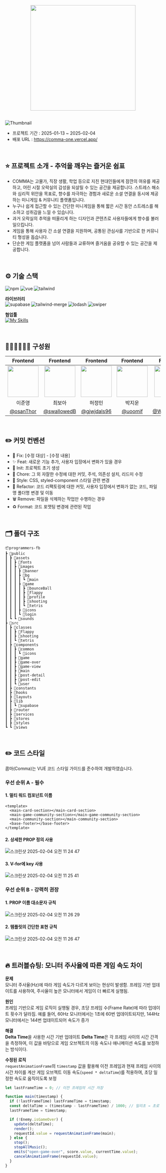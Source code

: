 <div align='center'>
  <a href="https://comma-one.vercel.app">
    <img src="https://github.com/user-attachments/assets/f79e7575-30ee-4c93-b4ff-77716e221569" width="340" />
      
  </a>
</div>

<br/>

![Thumbnail](https://github.com/user-attachments/assets/b0a56a57-818f-4b4a-9b88-ae4729d90d02)

- 프로젝트 기간 : 2025-01-13 ~ 2025-02-04
- 배포 URL : https://comma-one.vercel.app/

<br>

## ⭐️ 프로젝트 소개 - 추억을 깨우는 즐거운 쉼표

- COMMA는 고물가, 직장 생활, 학업 등으로 지친 현대인들에게 잠깐의 여유를 제공하고, 어린 시절 오락실의 감성을 되살릴 수 있는 공간을 제공합니다. 스트레스 해소와 심리적 위안을 목표로, 향수를 자극하는 경험과 새로운 소셜 연결을 동시에 제공하는 미니게임 & 커뮤니티 플랫폼입니다.
- 누구나 쉽게 접근할 수 있는 간단한 미니게임을 통해 짧은 시간 동안 스트레스를 해소하고 성취감을 느낄 수 있습니다.
- 과거 오락실의 추억을 떠올리게 하는 디자인과 콘텐츠로 사용자들에게 향수를 불러일으킵니다.
- 게임을 통해 사용자 간 소셜 연결을 지원하며, 공통된 관심사를 기반으로 한 커뮤니티 형성을 돕습니다.
- 단순한 게임 플랫폼을 넘어 사람들과 교류하며 즐거움을 공유할 수 있는 공간을 제공합니다.

<br>

## ⚙️ 기술 스택

![npm](https://img.shields.io/badge/npm-10.8.3-%23CB3837?logo=npm)
![vue](https://img.shields.io/badge/vue-3.5.13-%234FC08D?logo=vuedotjs)
![tailwind](https://img.shields.io/badge/tailwind-3.4.17-%2306B6D4?logo=tailwindcss)

**라이브러리**  
![supabase](https://img.shields.io/badge/supabase-2.6.0-%233FCF8E?logo=supabase)
![tailwind-merge](https://img.shields.io/badge/tailwind%20merge-2.6.0-%2306B6D4?logo=tailwindcss)
![lodash](https://img.shields.io/badge/lodash-4.17.21-%233492FF?logo=lodash)
![swiper](https://img.shields.io/badge/swiper-11.1.15-%23104E8B?logo=swiper)

**협업툴**  
[![My Skills](https://skillicons.dev/icons?i=supabase,figma,github,notion&theme=light)](https://skillicons.dev)

<br>

## 🧑🏻‍💻👩🏻‍💻 구성원

|                                                 Frontend                                                  |                                    Frontend                                     |                                                         Frontend                                                         |                                                 Frontend                                                  |                                    Frontend                                    |
| :-------------------------------------------------------------------------------------------------------: | :-----------------------------------------------------------------------------: | :----------------------------------------------------------------------------------------------------------------------: | :-------------------------------------------------------------------------------------------------------: | :----------------------------------------------------------------------------: |
| <img src="https://github.com/user-attachments/assets/ecfdea20-5919-4044-af7b-d034f8e01ce7"  width="100"/> | <img src="https://avatars.githubusercontent.com/u/165476198?v=4"  width="100"/> | <img src='https://avatars.githubusercontent.com/u/48465276?v=4,gjwjdals96,,https://github.com/gjwjdals96'  width="100"/> | <img src="https://github.com/user-attachments/assets/6a5fcc77-a8c9-488a-8a01-3f23cccdf813"  width="100"/> | <img src="https://avatars.githubusercontent.com/u/57696567?v=4"  width="100"/> |
|                                                  이준영                                                   |                                     최보아                                      |                                                          허정민                                                          |                                                  박지운                                                   |                                     우정완                                     |
|                                 [@osanThor](https://github.com/osanThor)                                  |                  [@swallowedB](https://github.com/swallowedB)                   |                                       [@gjwjdals96](https://github.com/gjwjdals96)                                       |                                   [@uoomif](https://github.com/uoomif)                                    |                   [@WJoungWan](https://github.com/WJoungWan)                   |

<br/>

## ✏️ 커밋 컨벤션

- 🚨 Fix: [수정 대상] - [수정 내용]
- ✨ Feat: 새로운 기능 추가, 사용자 입장에서 변화가 있을 경우
- 🎉 Init: 프로젝트 초기 생성
- 📝 Chore: 그 외 자잘한 수정에 대한 커밋, 주석, 의존성 설치, 리드미 수정
- 💄 Style: CSS, styled-component 스타일 관련 변경
- 🔨 Refactor: 코드 리팩토링에 대한 커밋, 사용자 입장에서 변화가 없는 코드, 파일명 폴더명 변경 및 이동
- 🗑️ Remove: 파일을 삭제하는 작업만 수행하는 경우
- ♻️ Format: 코드 포맷팅 변경에 관련된 작업

<br/>

## 🗂️ 폴더 구조

    📦programmers-fb
    ┣ 📂public
    ┃ ┣ 📂assets
    ┃ ┃ ┣ 📂fonts
    ┃ ┃ ┣ 📂images
    ┃ ┃ ┃ ┣ 📂banner
    ┃ ┃ ┃ ┣ 📂bg
    ┃ ┃ ┃ ┃ ┗ 📂main
    ┃ ┃ ┃ ┣ 📂game
    ┃ ┃ ┃ ┃ ┣ 📂bounceBall
    ┃ ┃ ┃ ┃ ┣ 📂flappy
    ┃ ┃ ┃ ┃ ┣ 📂profile
    ┃ ┃ ┃ ┃ ┣ 📂shooting
    ┃ ┃ ┃ ┃ ┗ 📂tetris
    ┃ ┃ ┃ ┣ 📂icons
    ┃ ┃ ┃ ┗ 📂login
    ┃ ┗ ┗ 📂sounds
    ┣ 📂src
    ┃ ┣ 📂classes
    ┃ ┃ ┣ 📂flappy
    ┃ ┃ ┣ 📂shooting
    ┃ ┃ ┗ 📂tetris
    ┃ ┣ 📂components
    ┃ ┃ ┣ 📂common
    ┃ ┃ ┃ ┗ 📂icons
    ┃ ┃ ┣ 📂game
    ┃ ┃ ┣ 📂game-over
    ┃ ┃ ┣ 📂game-view
    ┃ ┃ ┣ 📂main
    ┃ ┃ ┣ 📂post-detail
    ┃ ┃ ┣ 📂post-edit
    ┃ ┃ ┗ 📂user
    ┃ ┣ 📂constants
    ┃ ┣ 📂hooks
    ┃ ┣ 📂layouts
    ┃ ┣ 📂lib
    ┃ ┃ ┗ 📂supabase
    ┃ ┣ 📂router
    ┃ ┣ 📂services
    ┃ ┣ 📂stores
    ┃ ┣ 📂styles
    ┗ ┗ 📂views

<br/>

## ✏️ 코드 스타일

콤마(Comma)는 VUE 코드 스타일 가이드를 준수하여 개발하였습니다.

### 우선 순위 A - 필수

#### 1. 멀티 워드 컴포넌트 이름

```vue
<template>
  <main-card-section></main-card-section>
  <main-game-community-section></main-game-community-section>
  <main-community-section></main-community-section>
  <base-footer></base-footer>
</template>
```

#### 2. 상세한 PROP 정의 사용

![스크린샷 2025-02-04 오전 11 24 47](https://github.com/user-attachments/assets/20a4f424-e288-42f0-92ab-610353ef049b)

#### 3. V-for에 key 사용

![스크린샷 2025-02-04 오전 11 25 41](https://github.com/user-attachments/assets/58b3ecab-5b66-4d4a-b21e-de4a655b1d92)

### 우선 순위 B - 강력히 권장

#### 1. PROP 이름 대소문자 규칙

![스크린샷 2025-02-04 오전 11 26 29](https://github.com/user-attachments/assets/72635d8e-0994-4b39-a7ed-8e25453437eb)

#### 2. 템플릿의 간단한 표현 규칙

![스크린샷 2025-02-04 오전 11 26 47](https://github.com/user-attachments/assets/5f4c4572-2912-4047-9884-71337af6ddc7)

<br>

## 🔥 트러블슈팅: 모니터 주사율에 따른 게임 속도 차이

**문제** <br/> 모니터 주사율(Hz)에 따라 게임 속도가 다르게 보이는 현상이 발생함. 프레임 기반 업데이트를 사용하여, 주사율이 높은 모니터에서 게임이 더 빠르게 실행됨.

**원인** <br/> 프레임 기반으로 게임 로직이 실행될 경우, 초당 프레임 수(Frame Rate)에 따라 업데이트 횟수가 달라짐.
예를 들어, 60Hz 모니터에서는 1초에 60번 업데이트되지만, 144Hz 모니터에서는 144번 업데이트되어 속도가 증가

**해결** <br/> **Delta Time**을 사용한 시간 기반 업데이트
**Delta Time**은 각 프레임 사이의 시간 간격을 측정하여, 이 값을 바탕으로 게임 오브젝트의 이동 속도나 애니메이션 속도를 보정하는 방식이다.

**수정된 로직** <br/>
`requestAnimationFrame`의 `timestamp` 값을 활용해 이전 프레임과 현재 프레임 사이의 시간 차이를 계산
게임 오브젝트 이동 속도(`speed * deltaTime`)를 적용하여, 초당 일정한 속도로 움직이도록 보정

```js
let lastFrameTime = 0; // 이전 프레임의 시간 저장

function main(timestamp) {
  if (!lastFrameTime) lastFrameTime = timestamp;
  const deltaTime = (timestamp - lastFrameTime) / 1000; // 밀리초 → 초로 변환
  lastFrameTime = timestamp;

  if (!Enemy.isGameOver) {
    update(deltaTime);
    render();
    requestId.value = requestAnimationFrame(main);
  } else {
    stop();
    stopAllMusic();
    emits("open-game-over", score.value, currentTime.value);
    cancelAnimationFrame(requestId.value);
  }
}
```
